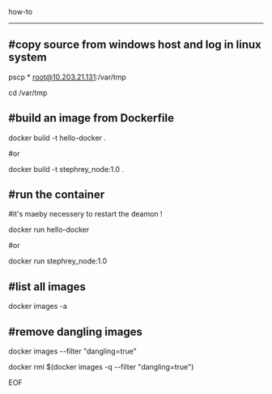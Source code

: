 how-to
******

#copy source from windows host and log in linux system
------------------------------------------------------

pscp * root@10.203.21.131:/var/tmp

cd /var/tmp


#build an image from Dockerfile
-------------------------------

docker build -t hello-docker .

#or

docker build -t stephrey_node:1.0 .


#run the container
------------------

#it's maeby necessery to restart the deamon !

docker run hello-docker

#or

docker run stephrey_node:1.0


#list all images
----------------

docker images -a


#remove dangling images
-----------------------

docker images --filter "dangling=true"

docker rmi $(docker images -q --filter "dangling=true")


EOF